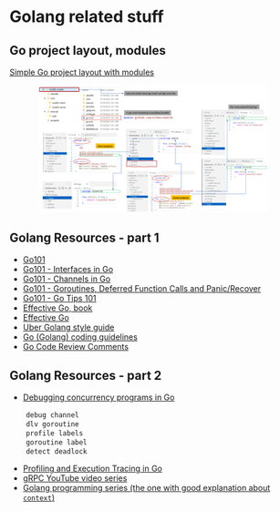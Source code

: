 # Golang related stuff

## Go project layout, modules

[Simple Go project layout with modules](https://eli.thegreenplace.net/2019/simple-go-project-layout-with-modules/)

<p align="center">
<img src="../images/golang-1.png" width="80%">
</p>

## Golang Resources - part 1

- [Go101](https://go101.org/article/101.html)  
- [Go101 - Interfaces in Go](https://go101.org/article/interface.html)  
- [Go101 - Channels in Go](https://go101.org/article/channel.html)   
- [Go101 - Goroutines, Deferred Function Calls and Panic/Recover](https://go101.org/article/control-flows-more.html)   
- [Go101 - Go Tips 101](https://go101.org/article/tips.html)  
- [Effective Go, book](https://github.com/golovers/effective-go0)  
- [Effective Go](https://go.dev/doc/effective_go)  
- [Uber Golang style guide](https://github.com/uber-go/guide/blob/master/style.md)  
- [Go (Golang) coding guidelines](https://wiki.crdb.io/wiki/spaces/CRDB/pages/181371303/Go+Golang+coding+guidelines)   
- [Go Code Review Comments](https://github.com/golang/go/wiki/CodeReviewComments)

## Golang Resources - part 2

- [Debugging concurrency programs in Go](https://www.youtube.com/watch?v=D_S9qQ7jzkQ&ab_channel=AndriiSoldatenko)
```
    debug channel
    dlv goroutine
    profile labels
    goroutine label
    detect deadlock
```

- [Profiling and Execution Tracing in Go](https://teivah.medium.com/profiling-and-execution-tracing-in-go-a5e646970f5b)   
- [gRPC YouTube video series](https://www.youtube.com/playlist?list=PLmD8u-IFdreyyTx93jJ5GkijwDXFqyr3T)   
- [Golang programming series (the one with good explanation about `context`)](https://www.youtube.com/playlist?list=PL64wiCrrxh4Jisi7OcCJIUpguV_f5jGnZ)   